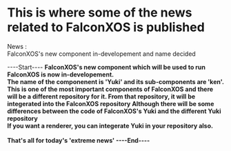 # This is where some of the news related to FalconXOS is published

News :
<br> 
FalconXOS's new component in-developement and name decided

----Start----
<b>
FalconXOS's new component which will be used to run FalconXOS is now in-developement.
<br>
The name of the componenent is 'Yuki' and its sub-components are 'ken'.
<br>
This is one of the most important components of FalconXOS and there will be a different repository 
for it.
<b>
From that repository, it will be integerated into the FalconXOS repository
<b>
Although there will be some differences between the code of FalconXOS's Yuki and the different Yuki repository
<br>
If you want a renderer, you can integerate Yuki in your repository also.
<br>
<br>
That's all for today's 'extreme news'
</b>
----End----

